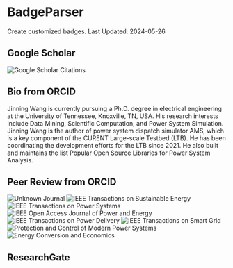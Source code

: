 # BadgeParser
Create customized badges.
Last Updated: 2024-05-26
## Google Scholar
![Google Scholar Citations](https://img.shields.io/badge/Google%20Scholar%20Citations-117-blue.svg?logo=googlescholar&link=https://scholar.google.com/citations?user=Wr7nQZAAAAAJ&hl=en&oi=ao)
## Bio from ORCID
Jinning Wang is currently pursuing a Ph.D. degree in electrical engineering at the University of Tennessee, Knoxville, TN, USA. His research interests include Data Mining, Scientific Computation, and Power System Simulation.
Jinning Wang is the author of power system dispatch simulator AMS, which is a key component of the CURENT Large-scale Testbed (LTB). He has been coordinating the development efforts for the LTB since 2021. He also built and maintains the list Popular Open Source Libraries for Power System Analysis.
## Peer Review from ORCID
![Unknown Journal](https://img.shields.io/badge/Unknown%20Journal-4-blue.svg)  ![IEEE Transactions on Sustainable Energy](https://img.shields.io/badge/IEEE%20Transactions%20on%20Sustainable%20Energy-5-blue.svg)  ![IEEE Transactions on Power Systems](https://img.shields.io/badge/IEEE%20Transactions%20on%20Power%20Systems-5-blue.svg)  ![IEEE Open Access Journal of Power and Energy](https://img.shields.io/badge/IEEE%20Open%20Access%20Journal%20of%20Power%20and%20Energy-4-blue.svg)  ![IEEE Transactions on Power Delivery](https://img.shields.io/badge/IEEE%20Transactions%20on%20Power%20Delivery-2-blue.svg)  ![IEEE Transactions on Smart Grid](https://img.shields.io/badge/IEEE%20Transactions%20on%20Smart%20Grid-7-blue.svg)  ![Protection and Control of Modern Power Systems](https://img.shields.io/badge/Protection%20and%20Control%20of%20Modern%20Power%20Systems-1-blue.svg)  ![Energy Conversion and Economics](https://img.shields.io/badge/Energy%20Conversion%20and%20Economics-1-blue.svg)  
## ResearchGate
